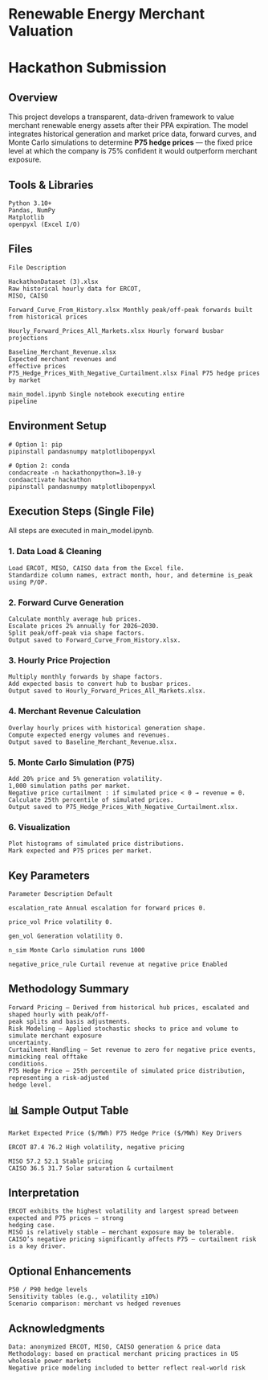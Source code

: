 # Renewable Energy Merchant Valuation

# Hackathon Submission

## Overview

This project develops a transparent, data-driven framework to value merchant renewable energy assets
after their PPA expiration. The model integrates historical generation and market price data, forward
curves, and Monte Carlo simulations to determine **P75 hedge prices** — the fixed price level at which the
company is 75% confident it would outperform merchant exposure.

## Tools & Libraries

```
Python 3.10+
Pandas, NumPy
Matplotlib
openpyxl (Excel I/O)
```
## Files

```
File Description
```
```
HackathonDataset (3).xlsx
Raw historical hourly data for ERCOT,
MISO, CAISO
```
```
Forward_Curve_From_History.xlsx Monthly peak/off-peak forwards built
from historical prices
```
```
Hourly_Forward_Prices_All_Markets.xlsx Hourly forward busbar projections
```
```
Baseline_Merchant_Revenue.xlsx
Expected merchant revenues and
effective prices
P75_Hedge_Prices_With_Negative_Curtailment.xlsx Final P75 hedge prices by market
```
```
main_model.ipynb Single notebook executing entire
pipeline
```
## Environment Setup

```
# Option 1: pip
pipinstall pandasnumpy matplotlibopenpyxl
```
```
# Option 2: conda
condacreate -n hackathonpython=3.10-y
condaactivate hackathon
pipinstall pandasnumpy matplotlibopenpyxl
```
## Execution Steps (Single File)

All steps are executed in main_model.ipynb.

### 1. Data Load & Cleaning

```
Load ERCOT, MISO, CAISO data from the Excel file.
Standardize column names, extract month, hour, and determine is_peak using P/OP.
```
### 2. Forward Curve Generation

```
Calculate monthly average hub prices.
Escalate prices 2% annually for 2026–2030.
Split peak/off-peak via shape factors.
Output saved to Forward_Curve_From_History.xlsx.
```
### 3. Hourly Price Projection

```
Multiply monthly forwards by shape factors.
Add expected basis to convert hub to busbar prices.
Output saved to Hourly_Forward_Prices_All_Markets.xlsx.
```
### 4. Merchant Revenue Calculation

```
Overlay hourly prices with historical generation shape.
Compute expected energy volumes and revenues.
Output saved to Baseline_Merchant_Revenue.xlsx.
```
### 5. Monte Carlo Simulation (P75)

```
Add 20% price and 5% generation volatility.
1,000 simulation paths per market.
Negative price curtailment : if simulated price < 0 → revenue = 0.
Calculate 25th percentile of simulated prices.
Output saved to P75_Hedge_Prices_With_Negative_Curtailment.xlsx.
```
### 6. Visualization

```
Plot histograms of simulated price distributions.
Mark expected and P75 prices per market.
```
## Key Parameters

```
Parameter Description Default
```
```
escalation_rate Annual escalation for forward prices 0.
```
```
price_vol Price volatility 0.
```
```
gen_vol Generation volatility 0.
```
```
n_sim Monte Carlo simulation runs 1000
```
```
negative_price_rule Curtail revenue at negative price Enabled 
```
## Methodology Summary

```
Forward Pricing — Derived from historical hub prices, escalated and shaped hourly with peak/off-
peak splits and basis adjustments.
Risk Modeling — Applied stochastic shocks to price and volume to simulate merchant exposure
uncertainty.
Curtailment Handling — Set revenue to zero for negative price events, mimicking real offtake
conditions.
P75 Hedge Price — 25th percentile of simulated price distribution, representing a risk-adjusted
hedge level.
```
## 📊 Sample Output Table

```
Market Expected Price ($/MWh) P75 Hedge Price ($/MWh) Key Drivers
```
```
ERCOT 87.4 76.2 High volatility, negative pricing
```
```
MISO 57.2 52.1 Stable pricing
CAISO 36.5 31.7 Solar saturation & curtailment
```
## Interpretation

```
ERCOT exhibits the highest volatility and largest spread between expected and P75 prices — strong
hedging case.
MISO is relatively stable — merchant exposure may be tolerable.
CAISO’s negative pricing significantly affects P75 — curtailment risk is a key driver.
```
## Optional Enhancements

```
P50 / P90 hedge levels
Sensitivity tables (e.g., volatility ±10%)
Scenario comparison: merchant vs hedged revenues
```
## Acknowledgments

```
Data: anonymized ERCOT, MISO, CAISO generation & price data
Methodology: based on practical merchant pricing practices in US wholesale power markets
Negative price modeling included to better reflect real-world risk
```


